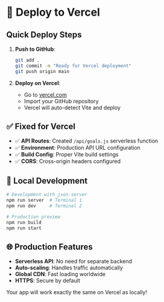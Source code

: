 # 🚀 Deploy to Vercel

## Quick Deploy Steps

1. **Push to GitHub**:
   ```bash
   git add .
   git commit -m "Ready for Vercel deployment"
   git push origin main
   ```

2. **Deploy on Vercel**:
   - Go to [vercel.com](https://vercel.com)
   - Import your GitHub repository
   - Vercel will auto-detect Vite and deploy

## ✅ Fixed for Vercel

- ✅ **API Routes**: Created `/api/goals.js` serverless function
- ✅ **Environment**: Production API URL configuration
- ✅ **Build Config**: Proper Vite build settings
- ✅ **CORS**: Cross-origin headers configured

## 🔧 Local Development

```bash
# Development with json-server
npm run server  # Terminal 1
npm run dev     # Terminal 2

# Production preview
npm run build
npm run start
```

## 🌐 Production Features

- **Serverless API**: No need for separate backend
- **Auto-scaling**: Handles traffic automatically  
- **Global CDN**: Fast loading worldwide
- **HTTPS**: Secure by default

Your app will work exactly the same on Vercel as locally!